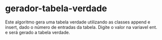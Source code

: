 # gerador-tabela-verdade
Este algoritmo gera uma tabela verdade utilizando as classes append e insert, dado o número de entradas da tabela.
Digite o valor na variavel ent. e será gerado a tabela verdade.
